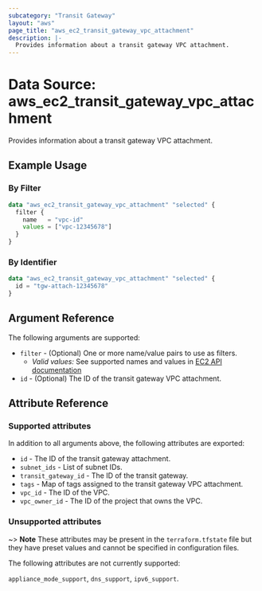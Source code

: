 ```yaml
---
subcategory: "Transit Gateway"
layout: "aws"
page_title: "aws_ec2_transit_gateway_vpc_attachment"
description: |-
  Provides information about a transit gateway VPC attachment.
---
```


[describe-tgw-vpc-attachments]: https://docs.cloud.croc.ru/en/api/ec2/transit_gateways/DescribeTransitGatewayVpcAttachments.html

# Data Source: aws_ec2_transit_gateway_vpc_attachment

Provides information about a transit gateway VPC attachment.

## Example Usage

### By Filter

```terraform
data "aws_ec2_transit_gateway_vpc_attachment" "selected" {
  filter {
    name   = "vpc-id"
    values = ["vpc-12345678"]
  }
}
```

### By Identifier

```terraform
data "aws_ec2_transit_gateway_vpc_attachment" "selected" {
  id = "tgw-attach-12345678"
}
```

## Argument Reference

The following arguments are supported:

* `filter` - (Optional) One or more name/value pairs to use as filters.
    * _Valid values:_ See supported names and values in [EC2 API documentation][describe-tgw-vpc-attachments]
* `id` - (Optional) The ID of the transit gateway VPC attachment.

## Attribute Reference

### Supported attributes

In addition to all arguments above, the following attributes are exported:

* `id` - The ID of the transit gateway attachment.
* `subnet_ids` - List of subnet IDs.
* `transit_gateway_id` - The ID of the transit gateway.
* `tags` - Map of tags assigned to the transit gateway VPC attachment.
* `vpc_id` - The ID of the VPC.
* `vpc_owner_id` - The ID of the project that owns the VPC.

### Unsupported attributes

~> **Note** These attributes may be present in the `terraform.tfstate` file but they have preset values and cannot be specified in configuration files.

The following attributes are not currently supported:

`appliance_mode_support`, `dns_support`, `ipv6_support`.

